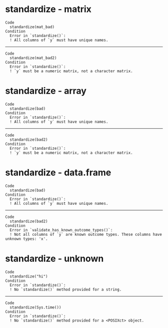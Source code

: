 # standardize - matrix

    Code
      standardize(mat_bad)
    Condition
      Error in `standardize()`:
      ! All columns of `y` must have unique names.

---

    Code
      standardize(mat_bad2)
    Condition
      Error in `standardize()`:
      ! `y` must be a numeric matrix, not a character matrix.

# standardize - array

    Code
      standardize(bad)
    Condition
      Error in `standardize()`:
      ! All columns of `y` must have unique names.

---

    Code
      standardize(bad2)
    Condition
      Error in `standardize()`:
      ! `y` must be a numeric matrix, not a character matrix.

# standardize - data.frame

    Code
      standardize(bad)
    Condition
      Error in `standardize()`:
      ! All columns of `y` must have unique names.

---

    Code
      standardize(bad2)
    Condition
      Error in `validate_has_known_outcome_types()`:
      ! Not all columns of `y` are known outcome types. These columns have unknown types: 'x'.

# standardize - unknown

    Code
      standardize("hi")
    Condition
      Error in `standardize()`:
      ! No `standardize()` method provided for a string.

---

    Code
      standardize(Sys.time())
    Condition
      Error in `standardize()`:
      ! No `standardize()` method provided for a <POSIXct> object.

